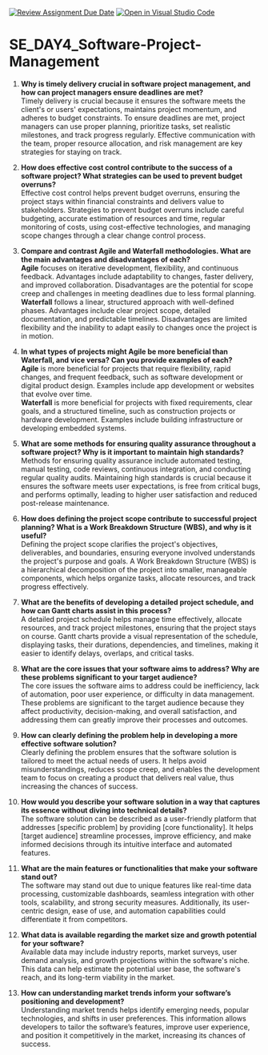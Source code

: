 [![Review Assignment Due Date](https://classroom.github.com/assets/deadline-readme-button-22041afd0340ce965d47ae6ef1cefeee28c7c493a6346c4f15d667ab976d596c.svg)](https://classroom.github.com/a/9pw6JKcu)
[![Open in Visual Studio Code](https://classroom.github.com/assets/open-in-vscode-2e0aaae1b6195c2367325f4f02e2d04e9abb55f0b24a779b69b11b9e10269abc.svg)](https://classroom.github.com/online_ide?assignment_repo_id=18379515&assignment_repo_type=AssignmentRepo)
# SE_DAY4_Software-Project-Management
1. **Why is timely delivery crucial in software project management, and how can project managers ensure deadlines are met?**  
   Timely delivery is crucial because it ensures the software meets the client's or users' expectations, maintains project momentum, and adheres to budget constraints. To ensure deadlines are met, project managers can use proper planning, prioritize tasks, set realistic milestones, and track progress regularly. Effective communication with the team, proper resource allocation, and risk management are key strategies for staying on track.

2. **How does effective cost control contribute to the success of a software project? What strategies can be used to prevent budget overruns?**  
   Effective cost control helps prevent budget overruns, ensuring the project stays within financial constraints and delivers value to stakeholders. Strategies to prevent budget overruns include careful budgeting, accurate estimation of resources and time, regular monitoring of costs, using cost-effective technologies, and managing scope changes through a clear change control process.

3. **Compare and contrast Agile and Waterfall methodologies. What are the main advantages and disadvantages of each?**  
   **Agile** focuses on iterative development, flexibility, and continuous feedback. Advantages include adaptability to changes, faster delivery, and improved collaboration. Disadvantages are the potential for scope creep and challenges in meeting deadlines due to less formal planning.  
   **Waterfall** follows a linear, structured approach with well-defined phases. Advantages include clear project scope, detailed documentation, and predictable timelines. Disadvantages are limited flexibility and the inability to adapt easily to changes once the project is in motion.

4. **In what types of projects might Agile be more beneficial than Waterfall, and vice versa? Can you provide examples of each?**  
   **Agile** is more beneficial for projects that require flexibility, rapid changes, and frequent feedback, such as software development or digital product design. Examples include app development or websites that evolve over time.  
   **Waterfall** is more beneficial for projects with fixed requirements, clear goals, and a structured timeline, such as construction projects or hardware development. Examples include building infrastructure or developing embedded systems.

5. **What are some methods for ensuring quality assurance throughout a software project? Why is it important to maintain high standards?**  
   Methods for ensuring quality assurance include automated testing, manual testing, code reviews, continuous integration, and conducting regular quality audits. Maintaining high standards is crucial because it ensures the software meets user expectations, is free from critical bugs, and performs optimally, leading to higher user satisfaction and reduced post-release maintenance.

6. **How does defining the project scope contribute to successful project planning? What is a Work Breakdown Structure (WBS), and why is it useful?**  
   Defining the project scope clarifies the project's objectives, deliverables, and boundaries, ensuring everyone involved understands the project's purpose and goals. A Work Breakdown Structure (WBS) is a hierarchical decomposition of the project into smaller, manageable components, which helps organize tasks, allocate resources, and track progress effectively.

7. **What are the benefits of developing a detailed project schedule, and how can Gantt charts assist in this process?**  
   A detailed project schedule helps manage time effectively, allocate resources, and track project milestones, ensuring that the project stays on course. Gantt charts provide a visual representation of the schedule, displaying tasks, their durations, dependencies, and timelines, making it easier to identify delays, overlaps, and critical tasks.

8. **What are the core issues that your software aims to address? Why are these problems significant to your target audience?**  
   The core issues the software aims to address could be inefficiency, lack of automation, poor user experience, or difficulty in data management. These problems are significant to the target audience because they affect productivity, decision-making, and overall satisfaction, and addressing them can greatly improve their processes and outcomes.

9. **How can clearly defining the problem help in developing a more effective software solution?**  
   Clearly defining the problem ensures that the software solution is tailored to meet the actual needs of users. It helps avoid misunderstandings, reduces scope creep, and enables the development team to focus on creating a product that delivers real value, thus increasing the chances of success.

10. **How would you describe your software solution in a way that captures its essence without diving into technical details?**  
    The software solution can be described as a user-friendly platform that addresses [specific problem] by providing [core functionality]. It helps [target audience] streamline processes, improve efficiency, and make informed decisions through its intuitive interface and automated features.

11. **What are the main features or functionalities that make your software stand out?**  
    The software may stand out due to unique features like real-time data processing, customizable dashboards, seamless integration with other tools, scalability, and strong security measures. Additionally, its user-centric design, ease of use, and automation capabilities could differentiate it from competitors.

12. **What data is available regarding the market size and growth potential for your software?**  
    Available data may include industry reports, market surveys, user demand analysis, and growth projections within the software's niche. This data can help estimate the potential user base, the software's reach, and its long-term viability in the market.

13. **How can understanding market trends inform your software’s positioning and development?**  
    Understanding market trends helps identify emerging needs, popular technologies, and shifts in user preferences. This information allows developers to tailor the software’s features, improve user experience, and position it competitively in the market, increasing its chances of success.
